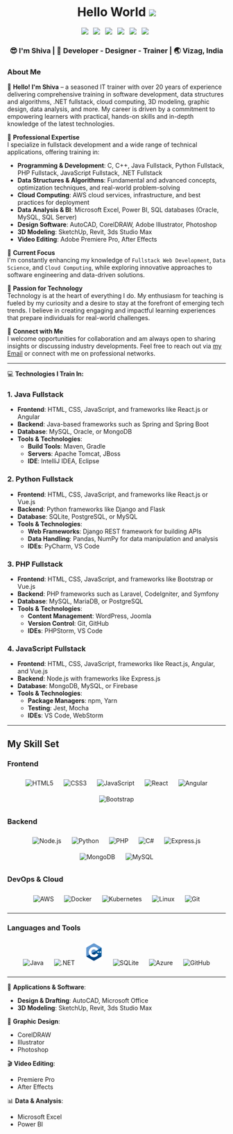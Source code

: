 <div align="center">
  <h1> Hello World <img src="https://media.giphy.com/media/hvRJCLFzcasrR4ia7z/giphy.gif" width="25px"></h1>
</div>

<p align='center'> 
  <a href="https://www.linkedin.com/in/sivfx/"><img height="30" src="https://raw.githubusercontent.com/trinwin/trinwin/master/icons/linkedin.png?raw=true"></a>&nbsp;&nbsp;
  <a href="https://medium.com/@sivafx"><img height="30" src="https://raw.githubusercontent.com/trinwin/trinwin/master/icons/medium.png?raw=true"></a>&nbsp;&nbsp;
  <a href="https://twitter.com/sivafx"><img height="30" src="https://raw.githubusercontent.com/trinwin/trinwin/master/icons/twitter.png?raw=true"></a>&nbsp;&nbsp;
  <a href="https://dev.to/sivafx"><img height="30" src="https://raw.githubusercontent.com/trinwin/trinwin/master/icons/devto.png?raw=true"></a>&nbsp;&nbsp;
  <a href="https://instagram.com/sivafx"><img height="30" src="https://raw.githubusercontent.com/trinwin/trinwin/master/icons/instagram.png?raw=true"></a>&nbsp;&nbsp;
  <a href="https://unsplash.com/@sivafx"><img height="30" src="https://raw.githubusercontent.com/trinwin/trinwin/master/icons/unsplash.png?raw=true"></a>&nbsp;&nbsp;
</p>

<div align="center">
  <h3> 😎 I'm Shiva | 🕺 Developer - Designer - Trainer | 🌏 Vizag, India </h3> 
</div>

### About Me

👋 **Hello! I'm Shiva** – a seasoned IT trainer with over 20 years of experience delivering comprehensive training in software development, data structures and algorithms, .NET fullstack, cloud computing, 3D modeling, graphic design, data analysis, and more. My career is driven by a commitment to empowering learners with practical, hands-on skills and in-depth knowledge of the latest technologies.

🌟 **Professional Expertise**  
I specialize in fullstack development and a wide range of technical applications, offering training in:
- **Programming & Development**: C, C++, Java Fullstack, Python Fullstack, PHP Fullstack, JavaScript Fullstack, .NET Fullstack
- **Data Structures & Algorithms**: Fundamental and advanced concepts, optimization techniques, and real-world problem-solving
- **Cloud Computing**: AWS cloud services, infrastructure, and best practices for deployment
- **Data Analysis & BI**: Microsoft Excel, Power BI, SQL databases (Oracle, MySQL, SQL Server)
- **Design Software**: AutoCAD, CorelDRAW, Adobe Illustrator, Photoshop
- **3D Modeling**: SketchUp, Revit, 3ds Studio Max
- **Video Editing**: Adobe Premiere Pro, After Effects

🚀 **Current Focus**  
I'm constantly enhancing my knowledge of `Fullstack Web Development`, `Data Science`, and `Cloud Computing`, while exploring innovative approaches to software engineering and data-driven solutions.

🌱 **Passion for Technology**  
Technology is at the heart of everything I do. My enthusiasm for teaching is fueled by my curiosity and a desire to stay at the forefront of emerging tech trends. I believe in creating engaging and impactful learning experiences that prepare individuals for real-world challenges.

💬 **Connect with Me**  
I welcome opportunities for collaboration and am always open to sharing insights or discussing industry developments. Feel free to reach out via [my Email](sivafx@gmial.com) or connect with me on professional networks.

---

💻 **Technologies I Train In:**

### 1. **Java Fullstack**
- **Frontend**: HTML, CSS, JavaScript, and frameworks like React.js or Angular
- **Backend**: Java-based frameworks such as Spring and Spring Boot
- **Database**: MySQL, Oracle, or MongoDB
- **Tools & Technologies**: 
  - **Build Tools**: Maven, Gradle
  - **Servers**: Apache Tomcat, JBoss
  - **IDE**: IntelliJ IDEA, Eclipse

### 2. **Python Fullstack**
- **Frontend**: HTML, CSS, JavaScript, and frameworks like React.js or Vue.js
- **Backend**: Python frameworks like Django and Flask
- **Database**: SQLite, PostgreSQL, or MySQL
- **Tools & Technologies**:
  - **Web Frameworks**: Django REST framework for building APIs
  - **Data Handling**: Pandas, NumPy for data manipulation and analysis
  - **IDEs**: PyCharm, VS Code

### 3. **PHP Fullstack**
- **Frontend**: HTML, CSS, JavaScript, and frameworks like Bootstrap or Vue.js
- **Backend**: PHP frameworks such as Laravel, CodeIgniter, and Symfony
- **Database**: MySQL, MariaDB, or PostgreSQL
- **Tools & Technologies**:
  - **Content Management**: WordPress, Joomla
  - **Version Control**: Git, GitHub
  - **IDEs**: PHPStorm, VS Code

### 4. **JavaScript Fullstack**
- **Frontend**: HTML, CSS, JavaScript, frameworks like React.js, Angular, and Vue.js
- **Backend**: Node.js with frameworks like Express.js
- **Database**: MongoDB, MySQL, or Firebase
- **Tools & Technologies**:
  - **Package Managers**: npm, Yarn
  - **Testing**: Jest, Mocha
  - **IDEs**: VS Code, WebStorm

---

## My Skill Set  

### Frontend  
<div align="center">  
  <img src="https://profilinator.rishav.dev/skills-assets/html5-original-wordmark.svg" alt="HTML5" height="50" style="margin: 10px"/>  
  <img src="https://profilinator.rishav.dev/skills-assets/css3-original-wordmark.svg" alt="CSS3" height="50" style="margin: 10px"/>  
  <img src="https://profilinator.rishav.dev/skills-assets/javascript-original.svg" alt="JavaScript" height="50" style="margin: 10px"/>  
  <img src="https://profilinator.rishav.dev/skills-assets/react-original-wordmark.svg" alt="React" height="50" style="margin: 10px"/>  
  <img src="https://profilinator.rishav.dev/skills-assets/angularjs-original.svg" alt="Angular" height="50" style="margin: 10px"/>  
  <img src="https://profilinator.rishav.dev/skills-assets/bootstrap-plain.svg" alt="Bootstrap" height="50" style="margin: 10px"/>  
</div>

### Backend  
<div align="center">  
  <img src="https://profilinator.rishav.dev/skills-assets/nodejs-original-wordmark.svg" alt="Node.js" height="50" style="margin: 10px"/>  
  <img src="https://profilinator.rishav.dev/skills-assets/python-original.svg" alt="Python" height="50" style="margin: 10px"/>  
  <img src="https://profilinator.rishav.dev/skills-assets/php-original.svg" alt="PHP" height="50" style="margin: 10px"/>  
  <img src="https://profilinator.rishav.dev/skills-assets/csharp-original.svg" alt="C#" height="50" style="margin: 10px"/>  
  <img src="https://profilinator.rishav.dev/skills-assets/express-original-wordmark.svg" alt="Express.js" height="50" style="margin: 10px"/>  
  <img src="https://profilinator.rishav.dev/skills-assets/mongodb-original-wordmark.svg" alt="MongoDB" height="50" style="margin: 10px"/>  
  <img src="https://profilinator.rishav.dev/skills-assets/mysql-original-wordmark.svg" alt="MySQL" height="50" style="margin: 10px"/>  
</div>

### DevOps & Cloud  
<div align="center">  
  <img src="https://profilinator.rishav.dev/skills-assets/amazonwebservices-original-wordmark.svg" alt="AWS" height="50" style="margin: 10px"/>  
  <img src="https://profilinator.rishav.dev/skills-assets/docker-original-wordmark.svg" alt="Docker" height="50" style="margin: 10px"/>  
  <img src="https://profilinator.rishav.dev/skills-assets/kubernetes-icon.svg" alt="Kubernetes" height="50" style="margin: 10px"/>  
  <img src="https://profilinator.rishav.dev/skills-assets/linux-original.svg" alt="Linux" height="50" style="margin: 10px"/>  
  <img src="https://profilinator.rishav.dev/skills-assets/git-scm-icon.svg" alt="Git" height="50" style="margin: 10px"/>  
</div>

---

### Languages and Tools  
<div align="center">  
  <img src="https://www.vectorlogo.zone/logos/java/java-ar21.svg" alt="Java" height="40" style="margin: 10px"/>  
  <img src="https://www.vectorlogo.zone/logos/dotnet/dotnet-ar21.svg" alt=".NET" height="40" style="margin: 10px"/>  
  <img src="https://raw.githubusercontent.com/devicons/devicon/master/icons/cplusplus/cplusplus-original.svg" alt="C++" height="40" style="margin: 10px"/>  
  <img src="https://profilinator.rishav.dev/skills-assets/sqlite-icon.svg" alt="SQLite" height="40" style="margin: 10px"/>  
  <img src="https://www.vectorlogo.zone/logos/microsoft_azure/microsoft_azure-icon.svg" alt="Azure" height="40" style="margin: 10px"/>  
  <img src="https://www.vectorlogo.zone/logos/github/github-icon.svg" alt="GitHub" height="40" style="margin: 10px"/>  
</div>

---

📐 **Applications & Software**:
- **Design & Drafting**: AutoCAD, Microsoft Office
- **3D Modeling**: SketchUp, Revit, 3ds Studio Max

🎨 **Graphic Design**:
- CorelDRAW
- Illustrator
- Photoshop

🎬 **Video Editing**:
- Premiere Pro
- After Effects

📊 **Data & Analysis**:
- Microsoft Excel
- Power BI




<!--
**sivafx/sivafx** is a ✨ _special_ ✨ repository because its `README.md` (this file) appears on your GitHub profile.
-->
